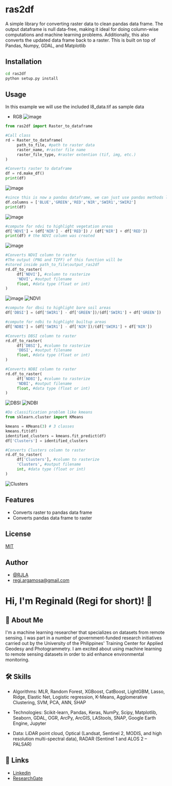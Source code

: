 # ras2df
A simple library for converting raster data to clean pandas data frame. The output dataframe is null data-free, making it ideal for doing column-wise computations and machine learning problems. Additionally, this also converts the updated data frame back to a raster. This is built on top of Pandas, Numpy, GDAL, and Matplotlib

## Installation
```cmd
cd ras2df
python setup.py install
```

## Usage
In this example we will use the included l8_data.tif as sample data
- RGB
![image](https://user-images.githubusercontent.com/18103736/162382989-e88d70ba-8cf4-423d-a7d6-7dd50704b726.png)

```python
from ras2df import Raster_to_dataframe

#Call class 
rd = Raster_to_dataframe(
     path_to_file, #path to raster data
     raster_name, #raster file name
     raster_file_type, #raster extention (tif, img, etc.)
)

#Converts raster to dataframe 
df = rd.make_df()
print(df)
```
![image](https://user-images.githubusercontent.com/18103736/162557283-fc16cf76-0465-4a05-b82f-8c7949673841.png)


```python
#since this is now a pandas dataframe, we can just use pandas methods like renaming columns
df.columns = ['BLUE','GREEN','RED','NIR','SWIR1','SWIR2']
print(df)
```
![image](https://user-images.githubusercontent.com/18103736/162557315-374e404c-8b63-4253-86bf-f38e038b5a60.png)

```python
#compute for ndvi to highlight vegetation areas
df['NDVI'] = (df['NIR'] - df['RED']) / (df['NIR'] + df['RED'])
print(df) # the NDVI column was created
```
![image](https://user-images.githubusercontent.com/18103736/162557391-a7eaf766-53d2-42ab-8d75-510b621da935.png)

```python
#Converts NDVI column to raster
#The output (PNG and TIFF) of this function will be
#stored inside path_to_file\output_ras2df
rd.df_to_raster(
     df['NDVI'], #column to rasterize
     'NDVI', #output filename
     float, #data type (float or int)
)
```
![image](https://user-images.githubusercontent.com/18103736/162557437-c5b57202-342a-40ea-b5fe-06af2c057c0f.png)
![NDVI](https://user-images.githubusercontent.com/18103736/162382840-e41205e8-364e-4912-8ce1-12f8ea0bb45d.png)

```python
#compute for dbsi to highlight bare soil areas
df['DBSI'] = (df['SWIR1'] - df['GREEN'])/(df['SWIR1'] + df['GREEN'])

#compute for ndbi to highlight builtup areas
df['NDBI'] = (df['SWIR1'] - df['NIR'])/(df['SWIR1'] + df['NIR'])

#Converts DBSI column to raster
rd.df_to_raster(
     df['DBSI'], #column to rasterize
     'DBSI', #output filename
     float, #data type (float or int)
)

#Converts NDBI column to raster
rd.df_to_raster(
     df['NDBI'], #column to rasterize
     'NDBI', #output filename
     float, #data type (float or int)
)
```
![DBSI](https://user-images.githubusercontent.com/18103736/162382887-0560ee4d-cd53-407c-85c2-f9eceb308b66.png)
![NDBI](https://user-images.githubusercontent.com/18103736/162382907-f2055c47-91ef-4a96-844e-dedc0c190e92.png)

```python
#Do classification problem like kmeans
from sklearn.cluster import KMeans

kmeans = KMeans(3) # 3 classes
kmeans.fit(df)
identified_clusters = kmeans.fit_predict(df)
df['Clusters'] = identified_clusters

#Converts Clusters column to raster
rd.df_to_raster(
     df['Clusters'], #column to rasterize
     'Clusters', #output filename
     int, #data type (float or int)
)
```
![Clusters](https://user-images.githubusercontent.com/18103736/162556069-3b351745-cbb2-4060-b596-39366d3a2110.png)



## Features

- Converts raster to pandas data frame 
- Converts pandas data frame to raster
## License
[MIT](https://github.com/RJLA/ras2df/files/8449316/LICENSE.txt)
## Author
- [@RJLA](https://github.com/RJLA)
- regi.argamosa@gmail.com


# Hi, I'm Reginald (Regi for short)! 👋
## 🚀 About Me
I'm a machine learning researcher that specializes on datasets from remote sensing. I was part in a number of government-funded research initiatives carried out by the University of the Philippines' Training Center for Applied Geodesy and Photogrammetry. I am excited about using machine learning to remote sensing datasets in order to aid enhance environmental monitoring.

## 🛠 Skills
- Algorithms: MLR, Random Forest, XGBoost, CatBoost, LightGBM, Lasso, Ridge, Elastic Net, Logistic regression, 
K-Means, Agglomerative Clustering, SVM, PCA, ANN, SHAP

- Technologies: Scikit-learn, Pandas, Keras, NumPy, Scipy,
Matplotlib, Seaborn, GDAL, OGR, ArcPy, ArcGIS, LAStools,
SNAP, Google Earth Engine, Jupyter

- Data: LiDAR point cloud, Optical (Landsat, Sentinel 2,
MODIS, and high resolution multi-spectral data), RADAR (Sentinel 1 and ALOS 2 – PALSAR) 



## 🔗 Links
- [Linkedin](https://www.linkedin.com/in/rjla/)
- [ResearchGate](https://www.researchgate.net/profile/Reginald-Argamosa)
